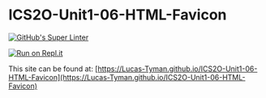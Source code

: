 # ICS2O-Unit1-06-HTML-Favicon

[![GitHub's Super Linter](https://github.com/Lucas-Tyman/ICS2O-Unit1-06-HTML-Favicon/workflows/GitHub's%20Super%20Linter/badge.svg)](https://github.com/Lucas-Tyman/ICS2O-Unit1-06-HTML-Favicon/actions)

[![Run on Repl.it](https://repl.it/badge/github/Lucas-Tyman/ICS2O-Unit1-06-HTML-Favicon)](https://repl.it/github/Lucas-Tyman/ICS2O-Unit1-06-HTML-Favicon)

This site can be found at: [https://Lucas-Tyman.github.io/ICS2O-Unit1-06-HTML-Favicon](https://Lucas-Tyman.github.io/ICS2O-Unit1-06-HTML-Favicon)

